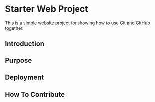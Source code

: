 # Starter Web Project

This is a simple website project for showing how to use
Git and GitHub together.

## Introduction

## Purpose

## Deployment

## How To Contribute

